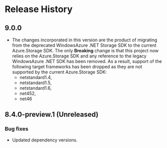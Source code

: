 # Release History

## 9.0.0

- The changes incorporated in this version are the product of migrating from the deprecated WindowsAzure .NET Storage SDK to the current Azure.Storage SDK. The only **Breaking** change is that this project now relies on the Azure.Storage SDK and any reference to the legacy WindowsAzure .NET SDK has been removed. As a result, support of the following target frameworks has been dropped as they are not supported by the current Azure.Storage SDK:
  - netstandard1.4,
  - netstandard1.5,
  - netstandard1.6,
  - net452,
  - net46

## 8.4.0-preview.1 (Unreleased)

### Bug fixes
- Updated dependency versions.
